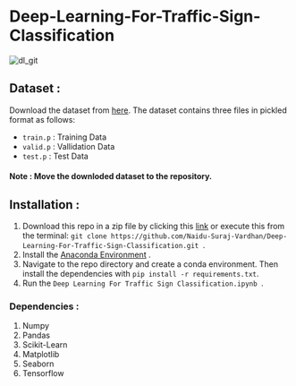 # Deep-Learning-For-Traffic-Sign-Classification
![dl_git](https://user-images.githubusercontent.com/68743810/142571016-f6cf46af-d6dd-4af7-bec2-651ef98f91db.png)

## Dataset :
Download the dataset from [here](https://d17h27t6h515a5.cloudfront.net/topher/2017/February/5898cd6f_traffic-signs-data/traffic-signs-data.zip). The dataset contains three files in pickled format as follows:
* ```train.p``` : Training Data
* ```valid.p``` : Vallidation Data
* ```test.p```  : Test Data
#### Note : Move the downloded dataset to the repository.
## Installation :

1. Download this repo in a zip file by clicking this [link](https://github.com/Naidu-Suraj-Vardhan/Deep-Learning-For-Traffic-Sign-Classification/archive/refs/heads/main.zip) or execute this from the terminal: ```git clone https://github.com/Naidu-Suraj-Vardhan/Deep-Learning-For-Traffic-Sign-Classification.git ```.
2. Install the [Anaconda Environment](https://anaconda.org/anaconda/anaconda-navigator) .
3. Navigate to the repo directory and create a conda environment. Then install the dependencies with ```pip install -r requirements.txt```.
4. Run the  ```Deep Learning For Traffic Sign Classification.ipynb ```.

### Dependencies :

1. Numpy
2. Pandas
3. Scikit-Learn
4. Matplotlib
5. Seaborn
6. Tensorflow
